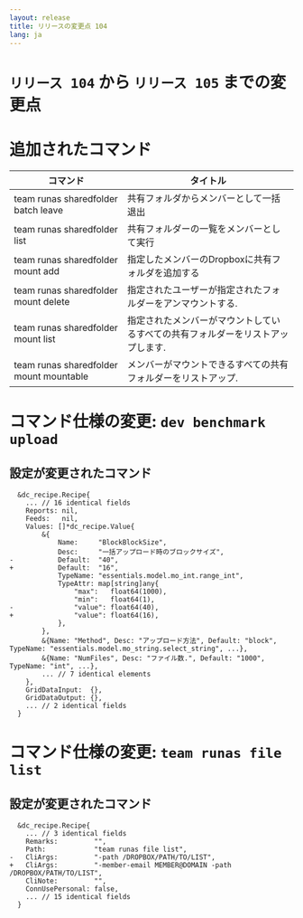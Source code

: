 ```yaml
---
layout: release
title: リリースの変更点 104
lang: ja
---
```


# `リリース 104` から `リリース 105` までの変更点

# 追加されたコマンド


| コマンド                                | タイトル                                                                        |
|-----------------------------------------|---------------------------------------------------------------------------------|
| team runas sharedfolder batch leave     | 共有フォルダからメンバーとして一括退出                                          |
| team runas sharedfolder list            | 共有フォルダーの一覧をメンバーとして実行                                        |
| team runas sharedfolder mount add       | 指定したメンバーのDropboxに共有フォルダを追加する                               |
| team runas sharedfolder mount delete    | 指定されたユーザーが指定されたフォルダーをアンマウントする.                     |
| team runas sharedfolder mount list      | 指定されたメンバーがマウントしているすべての共有フォルダーをリストアップします. |
| team runas sharedfolder mount mountable | メンバーがマウントできるすべての共有フォルダーをリストアップ.                   |



# コマンド仕様の変更: `dev benchmark upload`



## 設定が変更されたコマンド

```
  &dc_recipe.Recipe{
  	... // 16 identical fields
  	Reports: nil,
  	Feeds:   nil,
  	Values: []*dc_recipe.Value{
  		&{
  			Name:     "BlockBlockSize",
  			Desc:     "一括アップロード時のブロックサイズ",
- 			Default:  "40",
+ 			Default:  "16",
  			TypeName: "essentials.model.mo_int.range_int",
  			TypeAttr: map[string]any{
  				"max":   float64(1000),
  				"min":   float64(1),
- 				"value": float64(40),
+ 				"value": float64(16),
  			},
  		},
  		&{Name: "Method", Desc: "アップロード方法", Default: "block", TypeName: "essentials.model.mo_string.select_string", ...},
  		&{Name: "NumFiles", Desc: "ファイル数.", Default: "1000", TypeName: "int", ...},
  		... // 7 identical elements
  	},
  	GridDataInput:  {},
  	GridDataOutput: {},
  	... // 2 identical fields
  }
```
# コマンド仕様の変更: `team runas file list`

## 設定が変更されたコマンド

```
  &dc_recipe.Recipe{
  	... // 3 identical fields
  	Remarks:         "",
  	Path:            "team runas file list",
- 	CliArgs:         "-path /DROPBOX/PATH/TO/LIST",
+ 	CliArgs:         "-member-email MEMBER@DOMAIN -path /DROPBOX/PATH/TO/LIST",
  	CliNote:         "",
  	ConnUsePersonal: false,
  	... // 15 identical fields
  }
```
